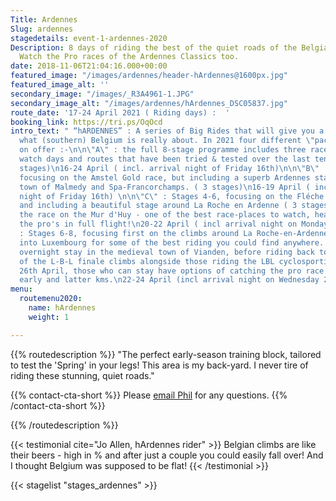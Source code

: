 ```yaml
---
Title: Ardennes
Slug: ardennes
stagedetails: event-1-ardennes-2020
Description: 8 days of riding the best of the quiet roads of the Belgian Ardennes.
  Watch the Pro races of the Ardennes Classics too.
date: 2018-11-06T21:04:16.000+00:00
featured_image: "/images/ardennes/header-hArdennes@1600px.jpg"
featured_image_alt: ''
secondary_image: "/images/_R3A4961-1.JPG"
secondary_image_alt: "/images/ardennes/hArdennes_DSC05837.jpg"
route_date: '17-24 April 2021 ( Riding days) :  '
booking_link: https://tri.ps/OqOcd
intro_text: " “hARDENNES” : A series of Big Rides that will give you a new idea of
  what (southern) Belgium is really about. In 2021 four different \"packages\" are
  on offer :-\n\n\"A\" : the full 8-stage programme includes three race-day ride 'n
  watch days and routes that have been tried & tested over the last ten years. ( 8
  stages)\n16-24 April ( incl. arrival night of Friday 16th)\n\n\"B\" : Stages 1-3,
  focusing on the Amstel Gold race, but including a superb Ardennes stage around the
  town of Malmedy and Spa-Francorchamps. ( 3 stages)\n16-19 April ( incl. arrival
  night of Friday 16th) \n\n\"C\" : Stages 4-6, focusing on the Fléche Wallonne race,
  and including a beautiful stage around La Roche en Ardenne ( 3 stages). We watch
  the race on the Mur d'Huy - one of the best race-places to watch, hear and smell
  the pro's in full flight!\n20-22 April ( incl arrival night on Monday 19th)\n\n\"D\"
  : Stages 6-8, focusing first on the climbs around La Roche-en-Ardenne, then going
  into Luxembourg for some of the best riding you could find anywhere. Includes an
  overnight stay in the medieval town of Vianden, before riding back to tackle ALL
  of the L-B-L finale climbs alongside those riding the LBL cyclosportive. On Sunday
  26th April, those who can stay have options of catching the pro race both in it's
  early and latter kms.\n22-24 April (incl arrival night on Wednesday 21st)\n"
menu:
  routemenu2020:
    name: hArdennes
    weight: 1

---
```

{{% routedescription %}} "The perfect early-season training block, tailored to test the 'Spring' in your legs! This area is my back-yard. I never tire of riding these stunning, quiet roads."

{{% contact-cta-short %}} Please <a class="white dim" href="mailto:mailto:info@centcolschallenge.com">email Phil</a> for any questions. {{% /contact-cta-short %}}

{{% /routedescription %}}

{{< testimonial cite="Jo Allen, hArdennes rider" >}}
Belgian climbs are like their beers - high in % and after just a couple you could easily fall over! And I thought Belgium was supposed to be flat!
{{< /testimonial >}}

{{< stagelist "stages_ardennes" >}}